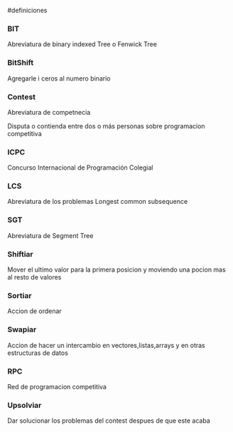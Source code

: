 #definiciones

### BIT

Abreviatura de binary indexed Tree o Fenwick Tree

### BitShift

Agregarle i ceros al numero binario 

### Contest

Abreviatura de competnecia

Disputa o contienda entre dos o más personas sobre programacion competitiva

### ICPC

Concurso Internacional de Programación Colegial 

### LCS

Abreviatura de los problemas Longest common subsequence 

### SGT

Abreviatura de Segment Tree

### Shiftiar

Mover el ultimo valor para la primera posicion y moviendo una pocion mas al resto de valores

### Sortiar

Accion de ordenar 

### Swapiar

Accion de hacer un intercambio en vectores,listas,arrays y en otras estructuras de datos

### RPC

Red de programacion competitiva

### Upsolviar

Dar solucionar los problemas del contest despues de que este acaba
